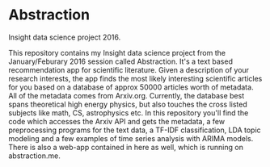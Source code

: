 # Abstraction
Insight data science project 2016.

This repository contains my Insight data science project from the January/Feburary 2016 session called Abstraction.  It's a text based recommendation app for scientific literature.  Given a description of your research interests, the app finds the most likely interesting scientific articles for you based on a database of approx 50000 articles worth of metadata.  All of the metadata comes from Arxiv.org.  Currently, the database best spans theoretical high energy physics, but also touches the cross listed subjects like math, CS, astrophysics etc.  In this repository you'll find the code which accesses the Arxiv API and gets the metadata, a few preprocessing programs for the text data, a TF-IDF classification, LDA topic modeling and a few examples of time series analysis with ARIMA models.  There is also a web-app contained in here as well, which is running on abstraction.me.  
